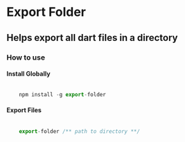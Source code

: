# Export Folder

## Helps export all dart files in a directory

### How to use

#### Install Globally

```js

    npm install -g export-folder

```

#### Export Files

```js
 
    export-folder /** path to directory **/

```
